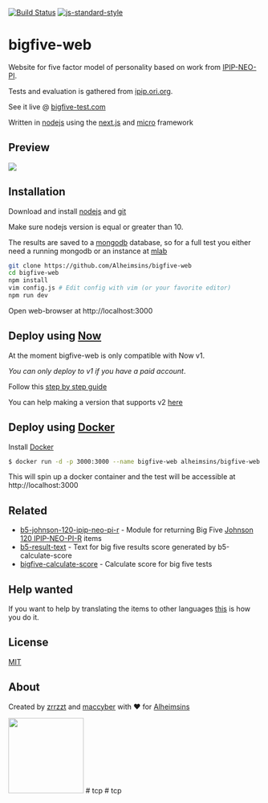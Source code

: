 [![Build Status](https://travis-ci.org/Alheimsins/bigfive-web.svg?branch=master)](https://travis-ci.org/Alheimsins/bigfive-web)
[![js-standard-style](https://img.shields.io/badge/code%20style-standard-brightgreen.svg?style=flat)](https://github.com/feross/standard)

# bigfive-web

Website for five factor model of personality based on work from [IPIP-NEO-PI](https://github.com/kholia/IPIP-NEO-PI).

Tests and evaluation is gathered from [ipip.ori.org](http://ipip.ori.org).

See it live @ [bigfive-test.com](https://bigfive-test.com)

Written in [nodejs](https://nodejs.org) using the [next.js](https://github.com/zeit/next.js) and [micro](https://github.com/zeit/micro) framework

## Preview

![](https://media.giphy.com/media/k83RlkC1s3bhdBJ8Yb/giphy.gif)

## Installation

Download and install [nodejs](https://nodejs.org) and [git](https://git-scm.com/downloads)

Make sure nodejs version is equal or greater than 10.

The results are saved to a [mongodb](https://www.mongodb.com/) database, so for a full test you either need a running mongodb or an instance at [mlab](https://mlab.com/)

```sh
git clone https://github.com/Alheimsins/bigfive-web
cd bigfive-web
npm install
vim config.js # Edit config with vim (or your favorite editor)
npm run dev
```
Open web-browser at http://localhost:3000

## Deploy using [Now](https://zeit.co/now)

At the moment bigfive-web is only compatible with Now v1.

*You can only deploy to v1 if you have a paid account*.

Follow this [step by step guide](docs/now.md)

You can help making a version that supports v2 [here](https://github.com/Alheimsins/bigfive-web-serverless-hooks)

## Deploy using [Docker](https://www.docker.com/)

Install [Docker](https://www.docker.com/)

```sh
$ docker run -d -p 3000:3000 --name bigfive-web alheimsins/bigfive-web
```

This will spin up a docker container and the test will be accessible at http://localhost:3000

## Related

- [b5-johnson-120-ipip-neo-pi-r](https://github.com/Alheimsins/b5-johnson-120-ipip-neo-pi-r) - Module for returning Big Five [Johnson 120 IPIP-NEO-PI-R](http://ipip.ori.org/30FacetNEO-PI-RItems.htm) items
- [b5-result-text](https://github.com/Alheimsins/b5-result-text) - Text for big five results score generated by b5-calculate-score
- [bigfive-calculate-score](https://github.com/Alheimsins/bigfive-calculate-score) - Calculate score for big five tests

## Help wanted

If you want to help by translating the items to other languages [this](https://github.com/Alheimsins/b5-johnson-120-ipip-neo-pi-r/blob/master/README.md#help-wanted) is how you do it.

## License

[MIT](LICENSE)

## About

Created by [zrrzzt](https://github.com/zrrrzzt) and [maccyber](https://github.com/maccyber) with ❤ for [Alheimsins](https://alheimsins.net)

<img src="https://image.ibb.co/dPH08G/logo_black.png" height="150px" width="150px" />
# tcp
# tcp
